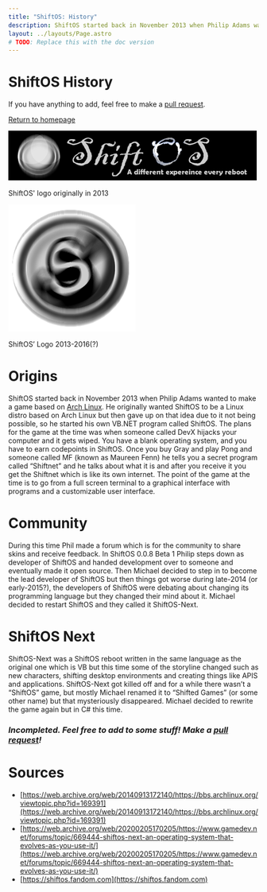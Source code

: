 ```yaml
---
title: "ShiftOS: History"
description: ShiftOS started back in November 2013 when Philip Adams wanted to make a game based on Arch Linux. He originally wanted ShiftOS to be a Linux distro based on Arch Linux but then gave up on that idea due to it not being possible, so he started his own VB.NET program called ShiftOS.
layout: ../layouts/Page.astro
# TODO: Replace this with the doc version
---
```


# ShiftOS History
If you have anything to add, feel free to make a [pull request](https://github.com/Alee14/shiftos-website).

[Return to homepage](/)
    
![ShiftOS Original Logo](/assets/images/shiftos_arch.jpeg)
<p>ShiftOS' logo originally in 2013</p>

![ShiftOS 2013 Logo](/assets/images/shiftos_phil.png)

ShiftOS’ Logo 2013-2016(?)
# Origins
ShiftOS started back in November 2013 when Philip Adams wanted to make a game based on [Arch Linux](https://web.archive.org/web/20140913172140/https://bbs.archlinux.org/viewtopic.php?id=169391). He originally wanted ShiftOS to be a Linux distro based on Arch Linux but then gave up on that idea due to it not being possible, so he started his own VB.NET program called ShiftOS. The plans for the game at the time was when someone called DevX hijacks your computer and it gets wiped. You have a blank operating system, and you have to earn codepoints in ShiftOS. Once you buy Gray and play Pong and someone called MF (known as Maureen Fenn) he tells you a secret program called “Shiftnet” and he talks about what it is and after you receive it you get the Shiftnet which is like its own internet. The point of the game at the time is to go from a full screen terminal to a graphical interface with programs and a customizable user interface.
# Community
During this time Phil made a forum which is for the community to share skins and receive feedback. In ShiftOS 0.0.8 Beta 1 Philip steps down as developer of ShiftOS and handed development over to someone and eventually made it open source. Then Michael decided to step in to become the lead developer of ShiftOS but then things got worse during late-2014 (or early-2015?), the developers of ShiftOS were debating about changing its programming language but they changed their mind about it. Michael decided to restart ShiftOS and they called it ShiftOS-Next.
# ShiftOS Next
ShiftOS-Next was a ShiftOS reboot written in the same language as the original one which is VB but this time some of the storyline changed such as new characters, shifting desktop environments and creating things like APIS and applications. ShiftOS-Next got killed off and for a while there wasn’t a “ShiftOS” game, but mostly Michael renamed it to “Shifted Games” (or some other name) but that mysteriously disappeared. Michael decided to rewrite the game again but in C# this time.
### *Incompleted. Feel free to add to some stuff! Make a [pull request](https://github.com/Alee14/shiftos-website)!*
# Sources
- [https://web.archive.org/web/20140913172140/https://bbs.archlinux.org/viewtopic.php?id=169391](https://web.archive.org/web/20140913172140/https://bbs.archlinux.org/viewtopic.php?id=169391)
- [https://web.archive.org/web/20200205170205/https://www.gamedev.net/forums/topic/669444-shiftos-next-an-operating-system-that-evolves-as-you-use-it/](https://web.archive.org/web/20200205170205/https://www.gamedev.net/forums/topic/669444-shiftos-next-an-operating-system-that-evolves-as-you-use-it/)
- [https://shiftos.fandom.com](https://shiftos.fandom.com)